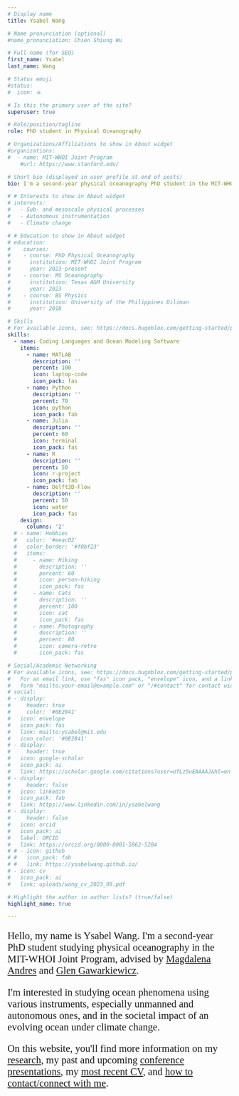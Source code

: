 ```yaml
---
# Display name
title: Ysabel Wang

# Name pronunciation (optional)
#name_pronunciation: Chien Shiung Wu

# Full name (for SEO)
first_name: Ysabel
last_name: Wang

# Status emoji
#status:
#  icon: ☕️

# Is this the primary user of the site?
superuser: true

# Role/position/tagline
role: PhD student in Physical Oceanography

# Organizations/Affiliations to show in About widget
#organizations:
#  - name: MIT-WHOI Joint Program
    #url: https://www.stanford.edu/

# Short bio (displayed in user profile at end of posts)
bio: I'm a second-year physical oceanography PhD student in the MIT-WHOI Joint Program. I'm interested in studying ocean phenomena using various instruments, especially unmanned and autonomous ones.

# # Interests to show in About widget
# interests:
#   - Sub- and mesoscale physical processes
#   - Autonomous instrumentation
#   - Climate change

# # Education to show in About widget
# education:
#    courses:
#    - course: PhD Physical Oceanography
#      institution: MIT-WHOI Joint Program
#      year: 2023-present
#    - course: MS Oceanography
#      institution: Texas A&M University
#      year: 2023
#    - course: BS Physics
#      institution: University of the Philippines Diliman
#      year: 2018

# Skills
# For available icons, see: https://docs.hugoblox.com/getting-started/page-builder/#icons
skills:
  - name: Coding Languages and Ocean Modeling Software
    items:
      - name: MATLAB
        description: ''
        percent: 100
        icon: laptop-code
        icon_pack: fas
      - name: Python
        description: ''
        percent: 70
        icon: python
        icon_pack: fab
      - name: Julia
        description: ''
        percent: 60
        icon: terminal
        icon_pack: fas
      - name: R
        description: ''
        percent: 50
        icon: r-project
        icon_pack: fab
      - name: Delft3D-Flow
        description: ''
        percent: 50
        icon: water
        icon_pack: fas
    design:
      columns: '2'
  # - name: Hobbies
  #   color: '#eeac02'
  #   color_border: '#f0bf23'
  #   items:
  #     - name: Hiking
  #       description: ''
  #       percent: 60
  #       icon: person-hiking
  #       icon_pack: fas
  #     - name: Cats
  #       description: ''
  #       percent: 100
  #       icon: cat
  #       icon_pack: fas
  #     - name: Photography
  #       description: ''
  #       percent: 80
  #       icon: camera-retro
  #       icon_pack: fas

# Social/Academic Networking
# For available icons, see: https://docs.hugoblox.com/getting-started/page-builder/#icons
#   For an email link, use "fas" icon pack, "envelope" icon, and a link in the
#   form "mailto:your-email@example.com" or "/#contact" for contact widget.
# social:
# - display:
#     header: true
#     color: '#0E2841'
#   icon: envelope
#   icon_pack: fas
#   link: mailto:ysabel@mit.edu
#   icon_color: '#0E2841'
# - display:
#     header: true
#   icon: google-scholar
#   icon_pack: ai
#   link: https://scholar.google.com/citations?user=UfLz5uEAAAAJ&hl=en
# - display:
#     header: false
#   icon: linkedin
#   icon_pack: fab
#   link: https://www.linkedin.com/in/ysabelwang
# - display:
#     header: false
#   icon: orcid
#   icon_pack: ai
#   label: ORCID
#   link: https://orcid.org/0000-0001-5862-5204
# # - icon: github
# #   icon_pack: fab
# #   link: https://ysabelwang.github.io/
# - icon: cv
#   icon_pack: ai
#   link: uploads/wang_cv_2023_09.pdf

# Highlight the author in author lists? (true/false)
highlight_name: true

---
```


<p style="font-family: avenir;text-align: left;font-size: 17pt">Hello, my name is Ysabel Wang. I'm a second-year PhD student studying physical oceanography in the MIT-WHOI Joint Program, advised by <a href="https://www.whoi.edu/profile/mandres/">Magdalena Andres</a> and <a href="https://www.whoi.edu/science/PO/people/ggg/">Glen Gawarkiewicz</a>.</p>

<p style="font-family: avenir;text-align: left;font-size: 17pt">I'm interested in studying ocean phenomena using various instruments, especially unmanned and autonomous ones, and in the societal impact of an evolving ocean under climate change.</p>

<p style="font-family: avenir;text-align: left;font-size: 17pt">On this website, you'll find more information on my <a href="#research">research</a>, my past and upcoming <a href="#conferences">conference presentations</a>, my <a href="https://ysabelwang.github.io/uploads/wang_cv_2023_09.pdf" target="_blank">most recent CV</a>, and <a href="#contact">how to contact/connect with me</a>.</p>
